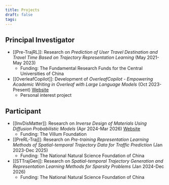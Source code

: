 ```yaml
---
title: Projects
draft: false
tags:
---
```

## Principal Investigator

- [[Pre-TrajRL]]: Research on *Prediction of User Travel Destination and Travel Time Based on Trajectory Representation Learning* (May 2021-May 2023)
	- Funding: The Fundamental Research Funds for the Central Universities of China
- [[OverleafCopilot]]: Development of *OverleafCopilot - Empowering Academic Writing in Overleaf with Large Language Models* (Oct 2023-Present) [Website](https://www.overleafcopilot.com/)
	- Personal interest project

## Participant

- [[InvDisMatter]]: Research on *Inverse Design of Materials Using Diffusion Probabilistic Models* (Apr 2024-Mar 2026) [Website](https://villumfonden.dk/en/projekt/inverse-design-materials-using-diffusion-probabilistic-models)
	- Funding: The Villum Foundation
- [[PreRL-Traj]]: Research on *Pre-training Representation Learning Methods of Spatial-temporal Trajectory Data for Traffic Prediction* (Jan 2023-Dec 2025)
	- Funding: The National Natural Science Foundation of China
- [[STTrajGen]]: Research on *Spatial-temporal Trajectory Generation and Representation Learning Methods for Sparsity Problems* (Jan 2024-Dec 2026)
	- Funding: The National Natural Science Foundation of China
